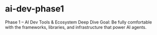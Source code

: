 # ai-dev-phase1
Phase 1 – AI Dev Tools &amp; Ecosystem Deep Dive Goal: Be fully comfortable with the frameworks, libraries, and infrastructure that power AI agents.
